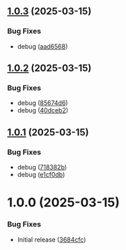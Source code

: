 ## [1.0.3](https://github.com/webgrip/common-charts/compare/1.0.2...1.0.3) (2025-03-15)


### Bug Fixes

* debug ([aad6568](https://github.com/webgrip/common-charts/commit/aad656824aada3c4590f9a069f3869cb56a6d166))

## [1.0.2](https://github.com/webgrip/common-charts/compare/1.0.1...1.0.2) (2025-03-15)


### Bug Fixes

* debug ([85674d6](https://github.com/webgrip/common-charts/commit/85674d66db9f775618fa204cee993406883fd310))
* debug ([40dceb2](https://github.com/webgrip/common-charts/commit/40dceb2262e0733f41ff1642e90d426062e644e7))

## [1.0.1](https://github.com/webgrip/common-charts/compare/1.0.0...1.0.1) (2025-03-15)


### Bug Fixes

* debug ([718382b](https://github.com/webgrip/common-charts/commit/718382b732bbd544efa9148c8095f256f6a06879))
* debug ([e1cf0db](https://github.com/webgrip/common-charts/commit/e1cf0dbf50aeb5eaa6384c0e4400ca93670fe59a))

# 1.0.0 (2025-03-15)


### Bug Fixes

* Initial release ([3684cfc](https://github.com/webgrip/common-charts/commit/3684cfca5711ab740be9c8213df48e49367c0352))

